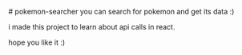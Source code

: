 
#   p o k e m o n - s e a r c h e r 
 you can search for pokemon and get its data :) 
 
 
i made this project to learn about api calls in react.

hope you like it :) 
 
